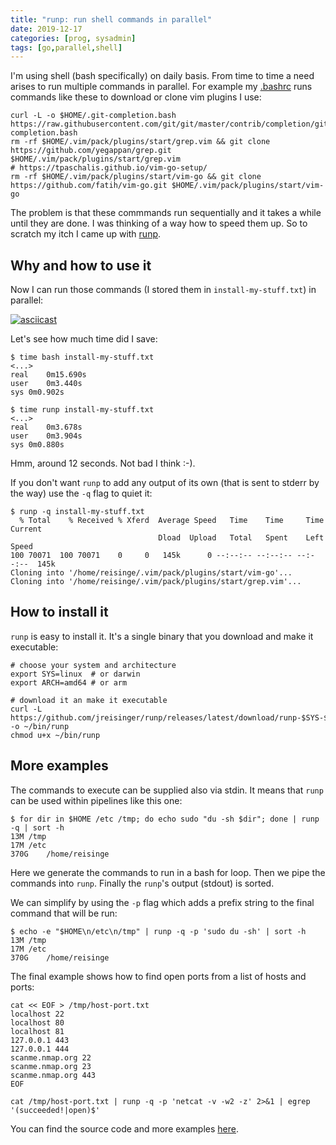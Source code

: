 ```yaml
---
title: "runp: run shell commands in parallel"
date: 2019-12-17
categories: [prog, sysadmin]
tags: [go,parallel,shell]
---
```


I'm using shell (bash specifically) on daily basis. From time to time a need arises to run multiple commands in parallel. For example my [.bashrc](https://github.com/jreisinger/dotfiles/blob/master/.bashrc) runs commands like these to download or clone vim plugins I use:

```
curl -L -o $HOME/.git-completion.bash https://raw.githubusercontent.com/git/git/master/contrib/completion/git-completion.bash
rm -rf $HOME/.vim/pack/plugins/start/grep.vim && git clone https://github.com/yegappan/grep.git $HOME/.vim/pack/plugins/start/grep.vim
# https://tpaschalis.github.io/vim-go-setup/
rm -rf $HOME/.vim/pack/plugins/start/vim-go && git clone https://github.com/fatih/vim-go.git $HOME/.vim/pack/plugins/start/vim-go
```

The problem is that these commmands run sequentially and it takes a while until they are done. I was thinking of a way how to speed them up. So to scratch my itch I came up with [runp](https://github.com/jreisinger/runp).

## Why and how to use it

Now I can run those commands (I stored them in `install-my-stuff.txt`) in parallel:

[![asciicast](https://asciinema.org/a/288718.svg)](https://asciinema.org/a/288718)

Let's see how much time did I save:

```
$ time bash install-my-stuff.txt
<...>
real	0m15.690s
user	0m3.440s
sys	0m0.902s

$ time runp install-my-stuff.txt
<...>
real	0m3.678s
user	0m3.904s
sys	0m0.880s
```

Hmm, around 12 seconds. Not bad I think :-).

If you don't want `runp` to add any output of its own (that is sent to stderr by the way) use the `-q` flag to quiet it:

```
$ runp -q install-my-stuff.txt 
  % Total    % Received % Xferd  Average Speed   Time    Time     Time  Current
                                 Dload  Upload   Total   Spent    Left  Speed
100 70071  100 70071    0     0   145k      0 --:--:-- --:--:-- --:--:--  145k
Cloning into '/home/reisinge/.vim/pack/plugins/start/vim-go'...
Cloning into '/home/reisinge/.vim/pack/plugins/start/grep.vim'...
```

## How to install it

`runp` is easy to install it. It's a single binary that you download and make it executable:

```
# choose your system and architecture
export SYS=linux  # or darwin
export ARCH=amd64 # or arm

# download it an make it executable
curl -L https://github.com/jreisinger/runp/releases/latest/download/runp-$SYS-$ARCH -o ~/bin/runp
chmod u+x ~/bin/runp
```

## More examples

The commands to execute can be supplied also via stdin. It means that `runp` can be used within pipelines like this one:

```
$ for dir in $HOME /etc /tmp; do echo sudo "du -sh $dir"; done | runp -q | sort -h
13M	/tmp
17M	/etc
370G	/home/reisinge
```

Here we generate the commands to run in a bash for loop. Then we pipe the commands into `runp`. Finally the `runp`'s output (stdout) is sorted.

We can simplify by using the `-p` flag which adds a prefix string to the final command that will be run:

```
$ echo -e "$HOME\n/etc\n/tmp" | runp -q -p 'sudo du -sh' | sort -h
13M	/tmp
17M	/etc
370G	/home/reisinge
```

The final example shows how to find open ports from a list of hosts and ports:

```
cat << EOF > /tmp/host-port.txt
localhost 22
localhost 80
localhost 81
127.0.0.1 443
127.0.0.1 444
scanme.nmap.org 22
scanme.nmap.org 23
scanme.nmap.org 443
EOF

cat /tmp/host-port.txt | runp -q -p 'netcat -v -w2 -z' 2>&1 | egrep '(succeeded!|open)$'
```

You can find the source code and more examples [here](https://github.com/jreisinger/runp).
